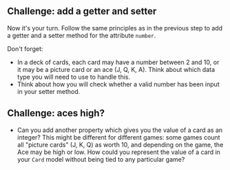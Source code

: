 ## Challenge: add a getter and setter

Now it's your turn. Follow the same principles as in the previous step to add a getter and a setter method for the attribute `number`.

Don't forget:

- In a deck of cards, each card may have a number between 2 and 10, or it may be a picture card or an ace (J, Q, K, A). Think about which data type you will need to use to handle this.
- Think about how you will check whether a valid number has been input in your setter method.

## Challenge: aces high?

- Can you add another property which gives you the value of a card as an integer? This might be different for different games: some games count all "picture cards" (J, K, Q) as worth 10, and depending on the game, the Ace may be high or low. How could you represent the value of a card in your `Card` model without being tied to any particular game?
